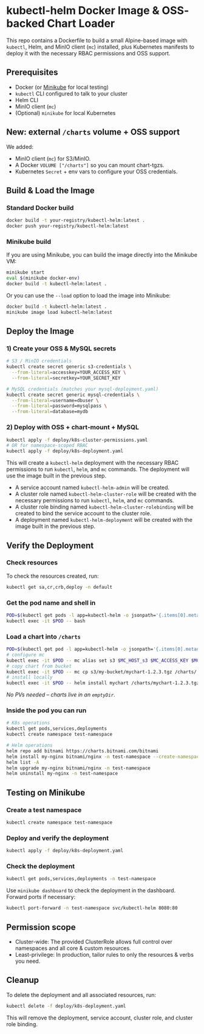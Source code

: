 # kubectl-helm Docker Image & OSS‐backed Chart Loader

This repo contains a Dockerfile to build a small Alpine-based image with `kubectl`, Helm, and MinIO client (`mc`) installed, plus Kubernetes manifests to deploy it with the necessary RBAC permissions and OSS support.

## Prerequisites

- Docker (or [Minikube](https://minikube.sigs.k8s.io/docs/) for local testing)
- `kubectl` CLI configured to talk to your cluster
- Helm CLI
- MinIO client (`mc`)
- (Optional) `minikube` for local Kubernetes

## New: external `/charts` volume + OSS support

We added:
- MinIO client (`mc`) for S3/MinIO.
- A Docker `VOLUME ["/charts"]` so you can mount chart-tgzs.
- Kubernetes `Secret` + env vars to configure your OSS credentials.

## Build & Load the Image

### Standard Docker build

```bash
docker build -t your-registry/kubectl-helm:latest .
docker push your-registry/kubectl-helm:latest
```

### Minikube build

If you are using Minikube, you can build the image directly into the Minikube VM:

```bash
minikube start
eval $(minikube docker-env)
docker build -t kubectl-helm:latest .
```

Or you can use the `--load` option to load the image into Minikube:

```bash
docker build -t kubectl-helm:latest .
minikube image load kubectl-helm:latest
```

## Deploy the Image

### 1) Create your OSS & MySQL secrets

```bash
# S3 / MinIO credentials
kubectl create secret generic s3-credentials \
  --from-literal=accesskey=YOUR_ACCESS_KEY \
  --from-literal=secretkey=YOUR_SECRET_KEY

# MySQL credentials (matches your mysql-deployment.yaml)
kubectl create secret generic mysql-credentials \
  --from-literal=username=dbuser \
  --from-literal=password=mysqlpass \
  --from-literal=database=mydb
```

### 2) Deploy with OSS + chart‐mount + MySQL

```bash
kubectl apply -f deploy/k8s-cluster-permissions.yaml
# OR for namespace-scoped RBAC
kubectl apply -f deploy/k8s-deployment.yaml
```

This will create a `kubectl-helm` deployment with the necessary RBAC permissions to run `kubectl`, `helm`, and `mc` commands. The deployment will use the image built in the previous step.

- A service account named `kubectl-helm-admin` will be created.
- A cluster role named `kubectl-helm-cluster-role` will be created with the necessary permissions to run `kubectl`, `helm`, and `mc` commands.
- A cluster role binding named `kubectl-helm-cluster-rolebinding` will be created to bind the service account to the cluster role.  
- A deployment named `kubectl-helm-deployment` will be created with the image built in the previous step.

## Verify the Deployment

### Check resources
To check the resources created, run:

```bash  
kubectl get sa,cr,crb,deploy -n default
```

### Get the pod name and shell in

```bash
POD=$(kubectl get pods -l app=kubectl-helm -o jsonpath='{.items[0].metadata.name}')
kubectl exec -it $POD -- bash
```

### Load a chart into `/charts`

```bash
POD=$(kubectl get pod -l app=kubectl-helm -o jsonpath='{.items[0].metadata.name}')
# configure mc
kubectl exec -it $POD -- mc alias set s3 $MC_HOST_s3 $MC_ACCESS_KEY $MC_SECRET_KEY
# copy chart from bucket
kubectl exec -it $POD -- mc cp s3/my-bucket/mychart-1.2.3.tgz /charts/
# install locally
kubectl exec -it $POD -- helm install mychart /charts/mychart-1.2.3.tgz -n default
```

_No PVs needed – charts live in an `emptyDir`._

### Inside the pod you can run

```bash
# K8s operations
kubectl get pods,services,deployments
kubectl create namespace test-namespace

# Helm operations
helm repo add bitnami https://charts.bitnami.com/bitnami
helm install my-nginx bitnami/nginx -n test-namespace --create-namespace
helm list -A
helm upgrade my-nginx bitnami/nginx -n test-namespace
helm uninstall my-nginx -n test-namespace
```

## Testing on Minikube

### Create a test namespace

```bash
kubectl create namespace test-namespace
```

### Deploy and verify the deployment

```bash
kubectl apply -f deploy/k8s-deployment.yaml
```

### Check the deployment

```bash
kubectl get pods,services,deployments -n test-namespace
```

Use `minikube dashboard` to check the deployment in the dashboard. Forward ports if necessary:

```bash   
kubectl port-forward -n test-namespace svc/kubectl-helm 8080:80
```

## Permission scope

- Cluster-wide: The provided ClusterRole allows full control over namespaces and all core & custom resources.
- Least-privilege: In production, tailor rules to only the resources & verbs you need.

## Cleanup

To delete the deployment and all associated resources, run:

```bash
kubectl delete -f deploy/k8s-deployment.yaml
```

This will remove the deployment, service account, cluster role, and cluster role binding.